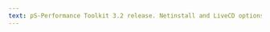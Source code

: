 ```yaml
---
text: pS-Performance Toolkit 3.2 release. Netinstall and LiveCD options. CentOS5.5 support.
---
```

